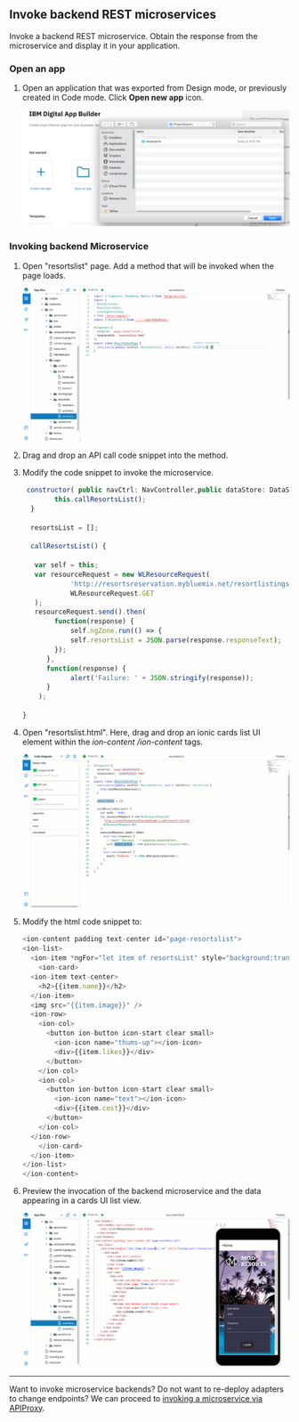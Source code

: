## Invoke backend REST microservices

Invoke a backend REST microservice. Obtain the response from the microservice and display it in your application.

### Open an app

1. Open an application that was exported from Design mode, or previously created in Code mode. Click **Open new app** icon. 

    ![Import](../Artifacts/screenshots/dab-modresorts-import-codemode.png)

### Invoking backend Microservice
    
1. Open "resortslist" page. Add a method that will be invoked when the page loads.

	![Code mode](../Artifacts/screenshots/dab-modresorts-codemode-resortsadaptercall.gif)    

2. Drag and drop an API call code snippet into the method.

3. Modify the code snippet to invoke the microservice.

	```javascript
	 constructor( public navCtrl: NavController,public dataStore: DataStore,public ngZone: NgZone) {
	    	this.callResortsList();
	  }
	
	  resortsList = [];
	
	  callResortsList() {
	    
	   var self = this;
	   var resourceRequest = new WLResourceRequest(
	      		'http://resortsreservation.mybluemix.net/resortlistings',
	      		WLResourceRequest.GET
	   );
	   resourceRequest.send().then(
	        function(response) {
	        	self.ngZone.run(() => {
	          	self.resortsList = JSON.parse(response.responseText);
	        });
	   	  },
	      function(response) {
	        	alert('Failure: ' + JSON.stringify(response));
	      }
	    );
	    
	}
	```	
	
4. Open "resortslist.html". Here, drag and drop an ionic cards list UI element within the *ion-content /ion-content* tags.

	
	![DAB cardlist](../Artifacts/screenshots/dab-modresorts-codemode-resortsCards.gif)
	
5. Modify the html code snippet to:
	  ```javascript
	  <ion-content padding text-center id="page-resortslist">
	  <ion-list>
	    <ion-item *ngFor="let item of resortsList" style="background:transparent;">
	      <ion-card>
		<ion-item text-center>
		  <h2>{{item.name}}</h2>
		</ion-item>
		<img src="{{item.image}}" />
		<ion-row>
		  <ion-col>
		    <button ion-button icon-start clear small>
		      <ion-icon name="thums-up"></ion-icon>
		      <div>{{item.likes}}</div>
		    </button>
		  </ion-col>
		  <ion-col>
		    <button ion-button icon-start clear small>
		      <ion-icon name="text"></ion-icon>
		      <div>{{item.cost}}</div>
		    </button>
		  </ion-col>
		</ion-row>
	      </ion-card>
	    </ion-item>
	  </ion-list>
	</ion-content>
	```

6. 	Preview the invocation of the backend microservice and the data appearing in a cards UI list view.

	![DAB resortcards](../Artifacts/screenshots/dab-modresorts-codemode-resortsCards-preview.gif)
  
-----------  
Want to invoke microservice backends? Do not want to re-deploy adapters to change endpoints? 
We can proceed to [invoking a microservice via APIProxy](../6-api-proxy).
